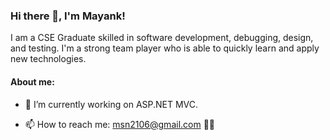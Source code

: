<!-- **m-s-n/m-s-n** is a ✨ _special_ ✨ repository because its `README.md` (this file) appears on your GitHub profile. -->

### Hi there 👋, I'm Mayank!

I am a CSE Graduate skilled in software development, debugging, design, and testing. I'm a strong team player who is able to quickly learn and apply new technologies.



#### About me:
- 🔭 I’m currently working on ASP.NET MVC.
<!-- - 👯 I’m looking to collaborate on Android, JavaScript and Python Projects. -->
<!-- - 💬 Ask me about animes and video games.😎 -->
- 📫 How to reach me: msn2106@gmail.com 🐱‍🏍

<!-- - 😄 Pronouns: ... -->
<!-- - ⚡ Fun fact: ... -->
<!-- - 🌱 I’m currently learning ... -->
<!-- - 🤔 I’m looking for help with ... -->

<!-- | ![Mayank GitHub Statistics](https://github-readme-stats.vercel.app/api?username=msn2106&show_icons=true) | ![Top Languages](https://github-readme-stats.vercel.app/api/top-langs/?username=msn2106) |
| --- | --- |
| ![Mayank GitHub Streak](https://github-readme-streak-stats.herokuapp.com/?user=msn2106) | ![Jokes Card](https://readme-jokes.vercel.app/api) | -->
